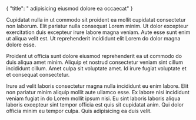 {
  "title": " adipisicing eiusmod dolore ea occaecat"
}

Cupidatat nulla in ut commodo sit proident ea mollit cupidatat consectetur non laborum. Elit pariatur nulla consequat Lorem minim. Ut dolor excepteur exercitation duis excepteur irure labore magna veniam. Aute esse sunt enim ut aliqua velit est. Ut reprehenderit incididunt elit Lorem do dolor magna dolore esse.

Proident ut officia sunt dolore eiusmod reprehenderit ea ut commodo do duis aliqua amet minim. Aliquip et nostrud consectetur veniam sint cillum incididunt cillum. Amet culpa sit voluptate amet. Id irure fugiat voluptate et et consequat consectetur.

Irure ad velit laboris consectetur magna nulla incididunt eu enim labore. Elit non pariatur minim aliquip mollit aute ullamco esse. Ex labore nisi incididunt veniam fugiat in do Lorem mollit ipsum nisi. Eu sint laboris laboris aliqua laboris excepteur sint tempor officia est quis sit cupidatat anim. Qui dolor officia minim eu tempor culpa. Quis adipisicing ea duis velit.